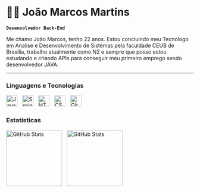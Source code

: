 # 🧑‍💻 João Marcos Martins

**`Desenvolvedor Back-End`**

Me chamo João Marcos, tenho 22 anos. Estou concluindo meu Tecnologo em Analise e Desenvolvimento de Sistemas pela faculdade CEUB de Brasilia, trabalho atualmente como N2 e sempre que posso estou estudando e criando APIs para conseguir meu primeiro emprego sendo desenvolvedor JAVA. 

---

###  Linguagens e Tecnologias

<img align="left" alt="Java" width="30px" style="padding-right:10;" src="https://cdn.jsdelivr.net/gh/devicons/devicon/icons/java/java-original.svg"/>
<img align="left" alt="Spring" width="30px" style="padding-right:10;" src="https://cdn.jsdelivr.net/gh/devicons/devicon/icons/spring/spring-original.svg" />
<img align="left" alt="HTML" title="HTML" width="30px" style="padding-right: 10;" src="https://cdn.jsdelivr.net/gh/devicons/devicon@latest/icons/html5/html5-original.svg" />
<img align="left" alt="CSS" title="CSS" width="30px" style="padding-right: 10;" src="https://cdn.jsdelivr.net/gh/devicons/devicon@latest/icons/css3/css3-original.svg" />
<img align="left" alt="Git" title="Git" width="30px" style="padding-right: 10;" src="https://cdn.jsdelivr.net/gh/devicons/devicon@latest/icons/git/git-original.svg" />
<br/>
<br/>

###  Estatísticas

<p>
  <img 
    align="left" 
    alt="GitHub Stats" 
    height="150" 
    style="padding-right: 10;" 
    src="https://github-readme-stats.vercel.app/api?username=JoaoMMartinsDev&show_icons=true&theme=tokyonight&include_all_commits=true" 
  />

<img 
      align="left" 
      alt="GitHub Stats" 
      height="150" 
      src="https://github-readme-stats.vercel.app/api/top-langs/?username=JoaoMMartinsDev&theme=tokyonight&layout=compact&custom_title=Tecnologias&langs_count=9" 
  />

</p>
